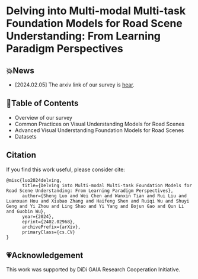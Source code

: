 # Delving into Multi-modal Multi-task Foundation Models for Road Scene Understanding: From Learning Paradigm Perspectives

## 💥News
- [2024.02.05] The arxiv link of our survey is [hear](https://arxiv.org/pdf/2402.02968.pdf).

## 📖Table of Contents
- Overview of our survey
- Common Practices on Visual Understanding Models for Road Scenes
- Advanced Visual Understanding Foundation Models for Road Scenes
- Datasets


## Citation
If you find this work useful, please consider cite:
```
@misc{luo2024delving,
      title={Delving into Multi-modal Multi-task Foundation Models for Road Scene Understanding: From Learning Paradigm Perspectives}, 
      author={Sheng Luo and Wei Chen and Wanxin Tian and Rui Liu and Luanxuan Hou and Xiubao Zhang and Haifeng Shen and Ruiqi Wu and Shuyi Geng and Yi Zhou and Ling Shao and Yi Yang and Bojun Gao and Qun Li and Guobin Wu},
      year={2024},
      eprint={2402.02968},
      archivePrefix={arXiv},
      primaryClass={cs.CV}
}
```

## 💗Acknowledgement
This work was supported by DiDi GAIA Research Cooperation Initiative.

